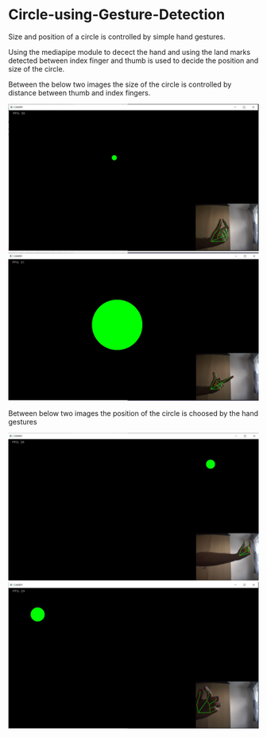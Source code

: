 # Circle-using-Gesture-Detection
Size and position of a circle is controlled by simple hand gestures.


Using the mediapipe module to decect the hand and using the land marks detected between index finger and thumb is used to decide the position and size of the circle.

Between the below two images the size of the circle is controlled by distance between thumb and index fingers.

![plot](./image1.JPG) ![plot](./image2.JPG)


Between below two images the position of the circle is choosed by the hand gestures

![plot](./image3.JPG)  ![plot](./image4.JPG)